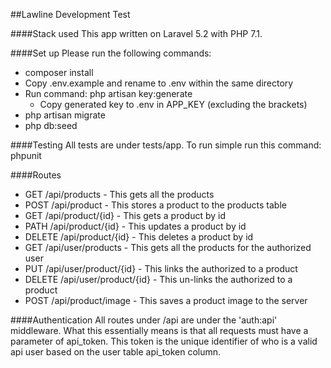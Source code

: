 ##Lawline Development Test

####Stack used
This app written on Laravel 5.2 with PHP 7.1.

####Set up
Please run the following commands:

- composer install
- Copy .env.example and rename to .env within the same directory
- Run command: php artisan key:generate
    - Copy generated key to .env in APP_KEY (excluding the brackets)
- php artisan migrate
- php db:seed

####Testing
All tests are under tests/app. To run simple run this command: phpunit

####Routes
* GET     /api/products   - This gets all the products
* POST    /api/product        - This stores a product to the products table
* GET     /api/product/{id}   - This gets a product by id
* PATH    /api/product/{id}   - This updates a product by id
* DELETE  /api/product/{id}   - This deletes a product by id
* GET     /api/user/products      - This gets all the products for the authorized user
* PUT     /api/user/product/{id}  - This links the authorized to a product
* DELETE  /api/user/product/{id}  - This un-links the authorized to a product
* POST    /api/product/image  - This saves a product image to the server

####Authentication
All routes under /api are under the 'auth:api' middleware. What this essentially means is that 
all requests must have a parameter of api_token. This token is the unique identifier of who is
a valid api user based on the user table api_token column.
